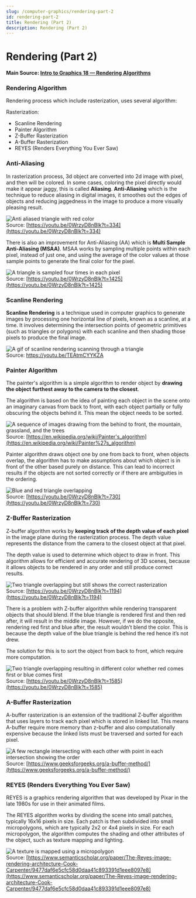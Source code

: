 ```yaml
---
slug: /computer-graphics/rendering-part-2
id: rendering-part-2
title: Rendering (Part 2)
description: Rendering (Part 2)
---
```


# Rendering (Part 2)

**Main Source: [Intro to Graphics 18 — Rendering Algorithms](https://youtu.be/0WrzyD8nBlk?t=233)**

### Rendering Algorithm

Rendering process which include rasterization, uses several algorithm:

Rasterization:

- Scanline Rendering
- Painter Algorithm
- Z-Buffer Rasterization
- A-Buffer Rasterization
- REYES (Renders Everything You Ever Saw)

### Anti-Aliasing

In rasterization process, 3d object are converted into 2d image with pixel, and then will be colored. In some cases, coloring the pixel directly would make it appear jaggy, this is called **Aliasing**. **Anti-Aliasing** which is the technique to reduce aliasing in digital images, it smoothes out the edges of objects and reducing jaggedness in the image to produce a more visually pleasing result.

![Anti aliased triangle with red color](./anti-aliasing.png)  
Source: [https://youtu.be/0WrzyD8nBlk?t=334](https://youtu.be/0WrzyD8nBlk?t=334)

There is also an improvement for Anti-Aliasing (AA) which is **Multi Sample Anti-Aliasing (MSAA)**. MSAA works by sampling multiple points within each pixel, instead of just one, and using the average of the color values at those sample points to generate the final color for the pixel.

![A triangle is sampled four times in each pixel](./multi-sample-anti-aliasing.png)  
Source: [https://youtu.be/0WrzyD8nBlk?t=1425](https://youtu.be/0WrzyD8nBlk?t=1425)

### Scanline Rendering

**Scanline Rendering** is a technique used in computer graphics to generate images by processing one horizontal line of pixels, known as a scanline, at a time. It involves determining the intersection points of geometric primitives (such as triangles or polygons) with each scanline and then shading those pixels to produce the final image.

![A gif of scanline rendering scanning through a triangle](./scanline-rendering.gif)  
Source: https://youtu.be/TEAtmCYYKZA

### Painter Algorithm

The painter's algorithm is a simple algorithm to render object by **drawing the object furthest away to the camera to the closest**.

The algorithm is based on the idea of painting each object in the scene onto an imaginary canvas from back to front, with each object partially or fully obscuring the objects behind it. This mean the object needs to be sorted.

![A sequence of images drawing from the behind to front, the mountain, grassland, and the trees](./painters-algorithm.png)  
Source: [https://en.wikipedia.org/wiki/Painter's_algorithm](https://en.wikipedia.org/wiki/Painter%27s_algorithm)

Painter algorithm draws object one by one from back to front, when objects overlap, the algorithm has to make assumptions about which object is in front of the other based purely on distance. This can lead to incorrect results if the objects are not sorted correctly or if there are ambiguities in the ordering.

![Blue and red triangle overlapping](./intersecting-triangles.png)  
Source: [https://youtu.be/0WrzyD8nBlk?t=730](https://youtu.be/0WrzyD8nBlk?t=730)

### Z-Buffer Rasterization

Z-buffer algorithm works by **keeping track of the depth value of each pixel** in the image plane during the rasterization process. The depth value represents the distance from the camera to the closest object at that pixel.

The depth value is used to determine which object to draw in front. This algorithm allows for efficient and accurate rendering of 3D scenes, because it allows objects to be rendered in any order and still produce correct results.

![Two triangle overlapping but still shows the correct rasterization](./z-buffer-algorithm.png)  
Source: [https://youtu.be/0WrzyD8nBlk?t=1194](https://youtu.be/0WrzyD8nBlk?t=1194)

There is a problem with Z-buffer algorithm while rendering transparent objects that should blend. If the blue triangle is rendered first and then red after, it will result in the middle image. However, if we do the opposite, rendering red first and blue after, the result wouldn’t blend the color. This is because the depth value of the blue triangle is behind the red hence it’s not drew.

The solution for this is to sort the object from back to front, which require more computation.

![Two triangle overlapping resulting in different color whether red comes first or blue comes first](./blending-problem.png)  
Source: [https://youtu.be/0WrzyD8nBlk?t=1585](https://youtu.be/0WrzyD8nBlk?t=1585)

### A-Buffer Rasterization

A-buffer rasterization is an extension of the traditional Z-buffer algorithm that uses layers to track each pixel which is stored in linked list. This means A-buffer require more memory than z-buffer and also computationally expensive because the linked lists must be traversed and sorted for each pixel.

![A few rectangle intersecting with each other with point in each intersection showing the order](./a-buffer-rasterization.png)  
Source: [https://www.geeksforgeeks.org/a-buffer-method/](https://www.geeksforgeeks.org/a-buffer-method/)

### REYES (Renders Everything You Ever Saw)

REYES is a graphics rendering algorithm that was developed by Pixar in the late 1980s for use in their animated films.

The REYES algorithm works by dividing the scene into small patches, typically 16x16 pixels in size. Each patch is then subdivided into small micropolygons, which are typically 2x2 or 4x4 pixels in size. For each micropolygon, the algorithm computes the shading and other attributes of the object, such as texture mapping and lighting.

![A texture is mapped using a micropolygon](./reyes.png)  
Source: [https://www.semanticscholar.org/paper/The-Reyes-image-rendering-architecture-Cook-Carpenter/9477daf6e5cfc58d0daa41c893391d1eee8097e8](https://www.semanticscholar.org/paper/The-Reyes-image-rendering-architecture-Cook-Carpenter/9477daf6e5cfc58d0daa41c893391d1eee8097e8)
